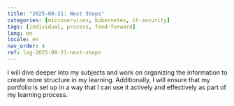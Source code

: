 ```yaml
---
title: "2025-08-21: Next Steps"
categories: [microservices, kubernetes, it-security]
tags: [individual, process, feed-forward]
lang: en
locale: en
nav_order: 4
ref: log-2025-08-21-next-steps
---
```

I will dive deeper into my subjects and work on organizing the information to create more structure in my learning. Additionally, I will ensure that my portfolio is set up in a way that I can use it actively and effectively as part of my learning process.